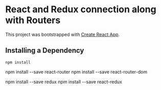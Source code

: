 React and Redux connection along with Routers
=============================================

This project was bootstrapped with [Create React App](https://github.com/facebookincubator/create-react-app).

## Installing a Dependency

`npm install`

npm install --save react-router
npm install --save react-router-dom

npm install --save redux
npm install --save react-redux

